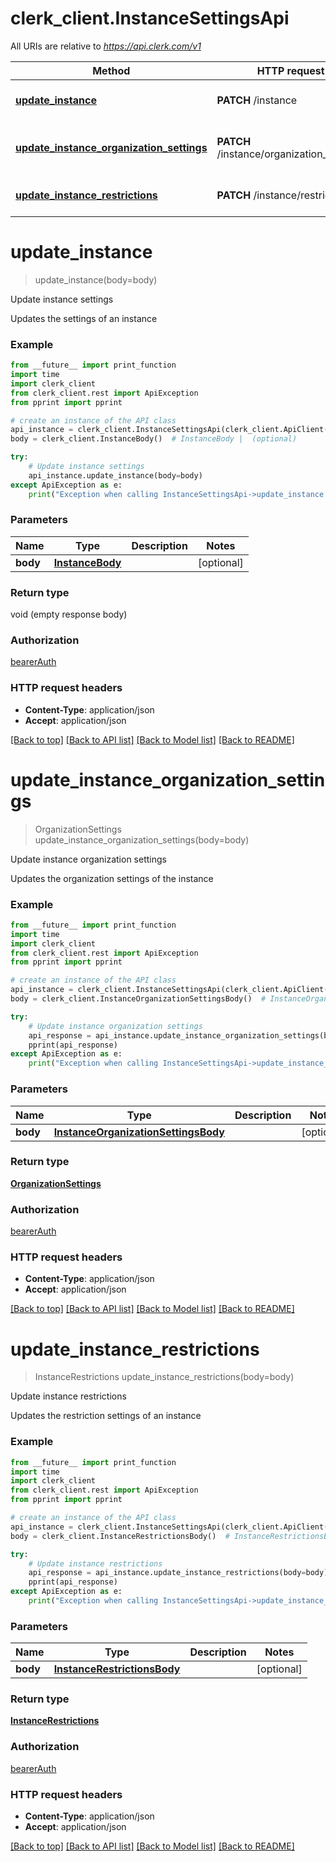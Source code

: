 # clerk_client.InstanceSettingsApi

All URIs are relative to *https://api.clerk.com/v1*

Method | HTTP request | Description
------------- | ------------- | -------------
[**update_instance**](InstanceSettingsApi.md#update_instance) | **PATCH** /instance | Update instance settings
[**update_instance_organization_settings**](InstanceSettingsApi.md#update_instance_organization_settings) | **PATCH** /instance/organization_settings | Update instance organization settings
[**update_instance_restrictions**](InstanceSettingsApi.md#update_instance_restrictions) | **PATCH** /instance/restrictions | Update instance restrictions

# **update_instance**
> update_instance(body=body)

Update instance settings

Updates the settings of an instance

### Example

```python
from __future__ import print_function
import time
import clerk_client
from clerk_client.rest import ApiException
from pprint import pprint

# create an instance of the API class
api_instance = clerk_client.InstanceSettingsApi(clerk_client.ApiClient(configuration))
body = clerk_client.InstanceBody()  # InstanceBody |  (optional)

try:
    # Update instance settings
    api_instance.update_instance(body=body)
except ApiException as e:
    print("Exception when calling InstanceSettingsApi->update_instance: %s\n" % e)
```

### Parameters

Name | Type | Description  | Notes
------------- | ------------- | ------------- | -------------
 **body** | [**InstanceBody**](InstanceBody.md)|  | [optional] 

### Return type

void (empty response body)

### Authorization

[bearerAuth](../README.md#bearerAuth)

### HTTP request headers

 - **Content-Type**: application/json
 - **Accept**: application/json

[[Back to top]](#) [[Back to API list]](../README.md#documentation-for-api-endpoints) [[Back to Model list]](../README.md#documentation-for-models) [[Back to README]](../README.md)

# **update_instance_organization_settings**
> OrganizationSettings update_instance_organization_settings(body=body)

Update instance organization settings

Updates the organization settings of the instance

### Example

```python
from __future__ import print_function
import time
import clerk_client
from clerk_client.rest import ApiException
from pprint import pprint

# create an instance of the API class
api_instance = clerk_client.InstanceSettingsApi(clerk_client.ApiClient(configuration))
body = clerk_client.InstanceOrganizationSettingsBody()  # InstanceOrganizationSettingsBody |  (optional)

try:
    # Update instance organization settings
    api_response = api_instance.update_instance_organization_settings(body=body)
    pprint(api_response)
except ApiException as e:
    print("Exception when calling InstanceSettingsApi->update_instance_organization_settings: %s\n" % e)
```

### Parameters

Name | Type | Description  | Notes
------------- | ------------- | ------------- | -------------
 **body** | [**InstanceOrganizationSettingsBody**](InstanceOrganizationSettingsBody.md)|  | [optional] 

### Return type

[**OrganizationSettings**](OrganizationSettings.md)

### Authorization

[bearerAuth](../README.md#bearerAuth)

### HTTP request headers

 - **Content-Type**: application/json
 - **Accept**: application/json

[[Back to top]](#) [[Back to API list]](../README.md#documentation-for-api-endpoints) [[Back to Model list]](../README.md#documentation-for-models) [[Back to README]](../README.md)

# **update_instance_restrictions**
> InstanceRestrictions update_instance_restrictions(body=body)

Update instance restrictions

Updates the restriction settings of an instance

### Example

```python
from __future__ import print_function
import time
import clerk_client
from clerk_client.rest import ApiException
from pprint import pprint

# create an instance of the API class
api_instance = clerk_client.InstanceSettingsApi(clerk_client.ApiClient(configuration))
body = clerk_client.InstanceRestrictionsBody()  # InstanceRestrictionsBody |  (optional)

try:
    # Update instance restrictions
    api_response = api_instance.update_instance_restrictions(body=body)
    pprint(api_response)
except ApiException as e:
    print("Exception when calling InstanceSettingsApi->update_instance_restrictions: %s\n" % e)
```

### Parameters

Name | Type | Description  | Notes
------------- | ------------- | ------------- | -------------
 **body** | [**InstanceRestrictionsBody**](InstanceRestrictionsBody.md)|  | [optional] 

### Return type

[**InstanceRestrictions**](InstanceRestrictions.md)

### Authorization

[bearerAuth](../README.md#bearerAuth)

### HTTP request headers

 - **Content-Type**: application/json
 - **Accept**: application/json

[[Back to top]](#) [[Back to API list]](../README.md#documentation-for-api-endpoints) [[Back to Model list]](../README.md#documentation-for-models) [[Back to README]](../README.md)

